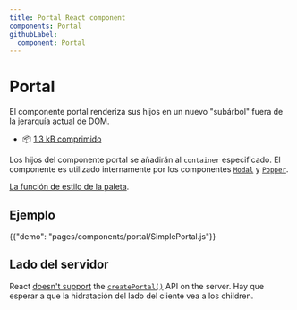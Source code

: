 ```yaml
---
title: Portal React component
components: Portal
githubLabel:
  component: Portal
---
```


# Portal

<p class="description">El componente portal renderiza sus hijos en un nuevo "subárbol" fuera de la jerarquía actual de DOM.</p>

- 📦 [1.3 kB comprimido](/size-snapshot)

Los hijos del componente portal se añadirán al `container` especificado. El componente es utilizado internamente por los componentes [`Modal`](/components/modal/) y [`Popper`](/components/popper/).

[La función de estilo de la paleta](/system/palette/).

## Ejemplo

{{"demo": "pages/components/portal/SimplePortal.js"}}

## Lado del servidor

React [doesn't support](https://github.com/facebook/react/issues/13097) the [`createPortal()`](https://reactjs.org/docs/portals.html) API on the server. Hay que esperar a que la hidratación del lado del cliente vea a los children.
